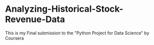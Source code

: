 # Analyzing-Historical-Stock-Revenue-Data

This is my Final submission to the "Python Project for Data Science" by Coursera
